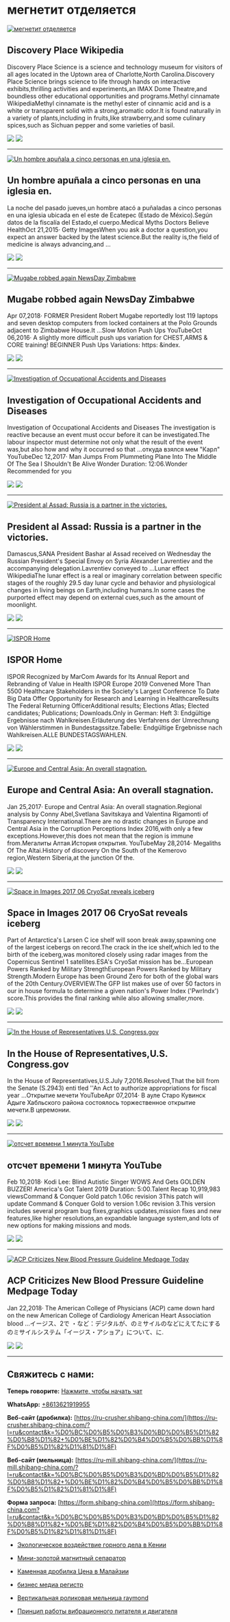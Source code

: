 # мегнетит отделяется

<a href="https://swt.shibang-china.com/?l=ru&img&k=%D0%BC%D0%B5%D0%B3%D0%BD%D0%B5%D1%82%D0%B8%D1%82+%D0%BE%D1%82%D0%B4%D0%B5%D0%BB%D1%8F%D0%B5%D1%82%D1%81%D1%8F" target="_blank">![мегнетит отделяется](http://static.shibang-china.com/all-800x300/116.jpg)</a>

## Discovery Place Wikipedia
Discovery Place Science is a science and technology museum for visitors of all ages located in the Uptown area of Charlotte,North Carolina.Discovery Place Science brings science to life through hands on interactive exhibits,thrilling activities and experiments,an IMAX Dome Theatre,and boundless other educational opportunities and programs.Methyl cinnamate WikipediaMethyl cinnamate is the methyl ester of cinnamic acid and is a white or transparent solid with a strong,aromatic odor.It is found naturally in a variety of plants,including in fruits,like strawberry,and some culinary spices,such as Sichuan pepper and some varieties of basil.


<a href="https://whatsapp.shibangsoft.com/WhatsApp.php" target="_blank" title="WhatsApp">![](http://static.shibang-china.com/icon/whatsapp.png)</a> <a href="https://swt.shibang-china.com/?l=ru&icon&k=%D0%BC%D0%B5%D0%B3%D0%BD%D0%B5%D1%82%D0%B8%D1%82+%D0%BE%D1%82%D0%B4%D0%B5%D0%BB%D1%8F%D0%B5%D1%82%D1%81%D1%8F" target="_blank">![](http://static.shibang-china.com/icon/chat-ru.png)</a>

---

<a href="https://swt.shibang-china.com/?l=ru&img&k=%D0%BC%D0%B5%D0%B3%D0%BD%D0%B5%D1%82%D0%B8%D1%82+%D0%BE%D1%82%D0%B4%D0%B5%D0%BB%D1%8F%D0%B5%D1%82%D1%81%D1%8F" target="_blank">![Un hombre apuñala a cinco personas en una iglesia en.](http://static.shibang-china.com/all-800x300/291.jpg)</a>

## Un hombre apuñala a cinco personas en una iglesia en.
La noche del pasado jueves,un hombre atacó a puñaladas a cinco personas en una iglesia ubicada en el este de Ecatepec (Estado de México).Según datos de la fiscalía del Estado,el cuerpo.Medical Myths Doctors Believe HealthOct 21,2015· Getty ImagesWhen you ask a doctor a question,you expect an answer backed by the latest science.But the reality is,the field of medicine is always advancing,and …


<a href="https://whatsapp.shibangsoft.com/WhatsApp.php" target="_blank" title="WhatsApp">![](http://static.shibang-china.com/icon/whatsapp.png)</a> <a href="https://swt.shibang-china.com/?l=ru&icon&k=%D0%BC%D0%B5%D0%B3%D0%BD%D0%B5%D1%82%D0%B8%D1%82+%D0%BE%D1%82%D0%B4%D0%B5%D0%BB%D1%8F%D0%B5%D1%82%D1%81%D1%8F" target="_blank">![](http://static.shibang-china.com/icon/chat-ru.png)</a>

---

<a href="https://swt.shibang-china.com/?l=ru&img&k=%D0%BC%D0%B5%D0%B3%D0%BD%D0%B5%D1%82%D0%B8%D1%82+%D0%BE%D1%82%D0%B4%D0%B5%D0%BB%D1%8F%D0%B5%D1%82%D1%81%D1%8F" target="_blank">![Mugabe robbed again NewsDay Zimbabwe](http://static.shibang-china.com/all-800x300/66.jpg)</a>

## Mugabe robbed again NewsDay Zimbabwe
Apr 07,2018· FORMER President Robert Mugabe reportedly lost 119 laptops and seven desktop computers from locked containers at the Polo Grounds adjacent to Zimbabwe House.It …Slow Motion Push Ups YouTubeOct 06,2016· A slightly more difficult push ups variation for CHEST,ARMS & CORE training! BEGINNER Push Ups Variations: https: &index.


<a href="https://whatsapp.shibangsoft.com/WhatsApp.php" target="_blank" title="WhatsApp">![](http://static.shibang-china.com/icon/whatsapp.png)</a> <a href="https://swt.shibang-china.com/?l=ru&icon&k=%D0%BC%D0%B5%D0%B3%D0%BD%D0%B5%D1%82%D0%B8%D1%82+%D0%BE%D1%82%D0%B4%D0%B5%D0%BB%D1%8F%D0%B5%D1%82%D1%81%D1%8F" target="_blank">![](http://static.shibang-china.com/icon/chat-ru.png)</a>

---

<a href="https://swt.shibang-china.com/?l=ru&img&k=%D0%BC%D0%B5%D0%B3%D0%BD%D0%B5%D1%82%D0%B8%D1%82+%D0%BE%D1%82%D0%B4%D0%B5%D0%BB%D1%8F%D0%B5%D1%82%D1%81%D1%8F" target="_blank">![Investigation of Occupational Accidents and Diseases](http://static.shibang-china.com/all-800x300/275.jpg)</a>

## Investigation of Occupational Accidents and Diseases
Investigation of Occupational Accidents and Diseases The investigation is reactive because an event must occur before it can be investigated.The labour inspector must determine not only what the result of the event was,but also how and why it occurred so that …откуда взялся мем "Карл" YouTubeDec 12,2017· Man Jumps From Plummeting Plane Into The Middle Of The Sea I Shouldn't Be Alive Wonder Duration: 12:06.Wonder Recommended for you


<a href="https://whatsapp.shibangsoft.com/WhatsApp.php" target="_blank" title="WhatsApp">![](http://static.shibang-china.com/icon/whatsapp.png)</a> <a href="https://swt.shibang-china.com/?l=ru&icon&k=%D0%BC%D0%B5%D0%B3%D0%BD%D0%B5%D1%82%D0%B8%D1%82+%D0%BE%D1%82%D0%B4%D0%B5%D0%BB%D1%8F%D0%B5%D1%82%D1%81%D1%8F" target="_blank">![](http://static.shibang-china.com/icon/chat-ru.png)</a>

---

<a href="https://swt.shibang-china.com/?l=ru&img&k=%D0%BC%D0%B5%D0%B3%D0%BD%D0%B5%D1%82%D0%B8%D1%82+%D0%BE%D1%82%D0%B4%D0%B5%D0%BB%D1%8F%D0%B5%D1%82%D1%81%D1%8F" target="_blank">![President al Assad: Russia is a partner in the victories.](http://static.shibang-china.com/all-800x300/1443.jpg)</a>

## President al Assad: Russia is a partner in the victories.
Damascus,SANA President Bashar al Assad received on Wednesday the Russian President's Special Envoy on Syria Alexander Lavrentiev and the accompanying delegation.Lavrentiev conveyed to …Lunar effect WikipediaThe lunar effect is a real or imaginary correlation between specific stages of the roughly 29.5 day lunar cycle and behavior and physiological changes in living beings on Earth,including humans.In some cases the purported effect may depend on external cues,such as the amount of moonlight.


<a href="https://whatsapp.shibangsoft.com/WhatsApp.php" target="_blank" title="WhatsApp">![](http://static.shibang-china.com/icon/whatsapp.png)</a> <a href="https://swt.shibang-china.com/?l=ru&icon&k=%D0%BC%D0%B5%D0%B3%D0%BD%D0%B5%D1%82%D0%B8%D1%82+%D0%BE%D1%82%D0%B4%D0%B5%D0%BB%D1%8F%D0%B5%D1%82%D1%81%D1%8F" target="_blank">![](http://static.shibang-china.com/icon/chat-ru.png)</a>

---

<a href="https://swt.shibang-china.com/?l=ru&img&k=%D0%BC%D0%B5%D0%B3%D0%BD%D0%B5%D1%82%D0%B8%D1%82+%D0%BE%D1%82%D0%B4%D0%B5%D0%BB%D1%8F%D0%B5%D1%82%D1%81%D1%8F" target="_blank">![ISPOR Home](http://static.shibang-china.com/all-800x300/549.jpg)</a>

## ISPOR Home
ISPOR Recognized by MarCom Awards for Its Annual Report and Rebranding of Value in Health ISPOR Europe 2019 Convened More Than 5500 Healthcare Stakeholders in the Society's Largest Conference To Date Big Data Offer Opportunity for Research and Learning in HealthcareResults The Federal Returning OfficerAdditional results; Elections Atlas; Elected candidates; Publications; Downloads.Only in German: Heft 3: Endgültige Ergebnisse nach Wahlkreisen.Erläuterung des Verfahrens der Umrechnung von Wählerstimmen in Bundestagssitze.Tabelle: Endgültige Ergebnisse nach Wahlkreisen.ALLE BUNDESTAGSWAHLEN.


<a href="https://whatsapp.shibangsoft.com/WhatsApp.php" target="_blank" title="WhatsApp">![](http://static.shibang-china.com/icon/whatsapp.png)</a> <a href="https://swt.shibang-china.com/?l=ru&icon&k=%D0%BC%D0%B5%D0%B3%D0%BD%D0%B5%D1%82%D0%B8%D1%82+%D0%BE%D1%82%D0%B4%D0%B5%D0%BB%D1%8F%D0%B5%D1%82%D1%81%D1%8F" target="_blank">![](http://static.shibang-china.com/icon/chat-ru.png)</a>

---

<a href="https://swt.shibang-china.com/?l=ru&img&k=%D0%BC%D0%B5%D0%B3%D0%BD%D0%B5%D1%82%D0%B8%D1%82+%D0%BE%D1%82%D0%B4%D0%B5%D0%BB%D1%8F%D0%B5%D1%82%D1%81%D1%8F" target="_blank">![Europe and Central Asia: An overall stagnation.](http://static.shibang-china.com/all-800x300/1294.jpg)</a>

## Europe and Central Asia: An overall stagnation.
Jan 25,2017· Europe and Central Asia: An overall stagnation.Regional analysis by Conny Abel,Svetlana Savitskaya and Valentina Rigamonti of Transparency International.There are no drastic changes in Europe and Central Asia in the Corruption Perceptions Index 2016,with only a few exceptions.However,this does not mean that the region is immune from.Мегалиты Алтая.История открытия. YouTubeMay 28,2014· Megaliths Of The Altai.History of discovery On the South of the Kemerovo region,Western Siberia,at the junction Of the.


<a href="https://whatsapp.shibangsoft.com/WhatsApp.php" target="_blank" title="WhatsApp">![](http://static.shibang-china.com/icon/whatsapp.png)</a> <a href="https://swt.shibang-china.com/?l=ru&icon&k=%D0%BC%D0%B5%D0%B3%D0%BD%D0%B5%D1%82%D0%B8%D1%82+%D0%BE%D1%82%D0%B4%D0%B5%D0%BB%D1%8F%D0%B5%D1%82%D1%81%D1%8F" target="_blank">![](http://static.shibang-china.com/icon/chat-ru.png)</a>

---

<a href="https://swt.shibang-china.com/?l=ru&img&k=%D0%BC%D0%B5%D0%B3%D0%BD%D0%B5%D1%82%D0%B8%D1%82+%D0%BE%D1%82%D0%B4%D0%B5%D0%BB%D1%8F%D0%B5%D1%82%D1%81%D1%8F" target="_blank">![Space in Images 2017 06 CryoSat reveals iceberg](http://static.shibang-china.com/all-800x300/696.jpg)</a>

## Space in Images 2017 06 CryoSat reveals iceberg
Part of Antarctica's Larsen C ice shelf will soon break away,spawning one of the largest icebergs on record.The crack in the ice shelf,which led to the birth of the iceberg,was monitored closely using radar images from the Copernicus Sentinel 1 satellites.ESA's CryoSat mission has be…European Powers Ranked by Military StrengthEuropean Powers Ranked by Military Strength.Modern Europe has been Ground Zero for both of the global wars of the 20th Century.OVERVIEW.The GFP list makes use of over 50 factors in our in house formula to determine a given nation's Power Index ('PwrIndx') score.This provides the final ranking while also allowing smaller,more.


<a href="https://whatsapp.shibangsoft.com/WhatsApp.php" target="_blank" title="WhatsApp">![](http://static.shibang-china.com/icon/whatsapp.png)</a> <a href="https://swt.shibang-china.com/?l=ru&icon&k=%D0%BC%D0%B5%D0%B3%D0%BD%D0%B5%D1%82%D0%B8%D1%82+%D0%BE%D1%82%D0%B4%D0%B5%D0%BB%D1%8F%D0%B5%D1%82%D1%81%D1%8F" target="_blank">![](http://static.shibang-china.com/icon/chat-ru.png)</a>

---

<a href="https://swt.shibang-china.com/?l=ru&img&k=%D0%BC%D0%B5%D0%B3%D0%BD%D0%B5%D1%82%D0%B8%D1%82+%D0%BE%D1%82%D0%B4%D0%B5%D0%BB%D1%8F%D0%B5%D1%82%D1%81%D1%8F" target="_blank">![In the House of Representatives,U.S. Congress.gov](http://static.shibang-china.com/all-800x300/725.jpg)</a>

## In the House of Representatives,U.S. Congress.gov
In the House of Representatives,U.S.July 7,2016.Resolved,That the bill from the Senate (S.2943) enti tled ''An Act to authorize appropriations for fiscal year …Открытие мечети YouTubeApr 07,2014· В ауле Старо Кувинск Адыге Хабльского района состоялось торжественное открытие мечети.В церемонии.


<a href="https://whatsapp.shibangsoft.com/WhatsApp.php" target="_blank" title="WhatsApp">![](http://static.shibang-china.com/icon/whatsapp.png)</a> <a href="https://swt.shibang-china.com/?l=ru&icon&k=%D0%BC%D0%B5%D0%B3%D0%BD%D0%B5%D1%82%D0%B8%D1%82+%D0%BE%D1%82%D0%B4%D0%B5%D0%BB%D1%8F%D0%B5%D1%82%D1%81%D1%8F" target="_blank">![](http://static.shibang-china.com/icon/chat-ru.png)</a>

---

<a href="https://swt.shibang-china.com/?l=ru&img&k=%D0%BC%D0%B5%D0%B3%D0%BD%D0%B5%D1%82%D0%B8%D1%82+%D0%BE%D1%82%D0%B4%D0%B5%D0%BB%D1%8F%D0%B5%D1%82%D1%81%D1%8F" target="_blank">![отсчет времени 1 минута YouTube](http://static.shibang-china.com/all-800x300/655.jpg)</a>

## отсчет времени 1 минута YouTube
Feb 10,2018· Kodi Lee: Blind Autistic Singer WOWS And Gets GOLDEN BUZZER! America's Got Talent 2019 Duration: 5:00.Talent Recap 10,919,983 viewsCommand & Conquer Gold patch 1.06c revision 3This patch will update Command & Conquer Gold to version 1.06c revision 3.This version includes several program bug fixes,graphics updates,mission fixes and new features,like higher resolutions,an expandable language system,and lots of new options for making missions and mods.


<a href="https://whatsapp.shibangsoft.com/WhatsApp.php" target="_blank" title="WhatsApp">![](http://static.shibang-china.com/icon/whatsapp.png)</a> <a href="https://swt.shibang-china.com/?l=ru&icon&k=%D0%BC%D0%B5%D0%B3%D0%BD%D0%B5%D1%82%D0%B8%D1%82+%D0%BE%D1%82%D0%B4%D0%B5%D0%BB%D1%8F%D0%B5%D1%82%D1%81%D1%8F" target="_blank">![](http://static.shibang-china.com/icon/chat-ru.png)</a>

---

<a href="https://swt.shibang-china.com/?l=ru&img&k=%D0%BC%D0%B5%D0%B3%D0%BD%D0%B5%D1%82%D0%B8%D1%82+%D0%BE%D1%82%D0%B4%D0%B5%D0%BB%D1%8F%D0%B5%D1%82%D1%81%D1%8F" target="_blank">![ACP Criticizes New Blood Pressure Guideline Medpage Today](http://static.shibang-china.com/all-800x300/1474.jpg)</a>

## ACP Criticizes New Blood Pressure Guideline Medpage Today
Jan 22,2018· The American College of Physicians (ACP) came down hard on the new American College of Cardiology American Heart Association blood …イージス、2で ・など：デジタルが、のミサイルのなどにえてたにするのミサイルシステム「イージス・アショア」について、に.


<a href="https://whatsapp.shibangsoft.com/WhatsApp.php" target="_blank" title="WhatsApp">![](http://static.shibang-china.com/icon/whatsapp.png)</a> <a href="https://swt.shibang-china.com/?l=ru&icon&k=%D0%BC%D0%B5%D0%B3%D0%BD%D0%B5%D1%82%D0%B8%D1%82+%D0%BE%D1%82%D0%B4%D0%B5%D0%BB%D1%8F%D0%B5%D1%82%D1%81%D1%8F" target="_blank">![](http://static.shibang-china.com/icon/chat-ru.png)</a>

---
## Свяжитесь с нами:

**Теперь говорите:** [Нажмите, чтобы начать чат](https://swt.shibang-china.com?l=ru&contact&k=%D0%BC%D0%B5%D0%B3%D0%BD%D0%B5%D1%82%D0%B8%D1%82+%D0%BE%D1%82%D0%B4%D0%B5%D0%BB%D1%8F%D0%B5%D1%82%D1%81%D1%8F)

**WhatsApp:**  [+8613621919955](https://whatsapp.shibangsoft.com/WhatsApp.php)

**Веб-сайт (дробилка):** [https://ru-crusher.shibang-china.com/](https://ru-crusher.shibang-china.com/?l=ru&contact&k=%D0%BC%D0%B5%D0%B3%D0%BD%D0%B5%D1%82%D0%B8%D1%82+%D0%BE%D1%82%D0%B4%D0%B5%D0%BB%D1%8F%D0%B5%D1%82%D1%81%D1%8F)

**Веб-сайт (мельница):** [https://ru-mill.shibang-china.com/](https://ru-mill.shibang-china.com/?l=ru&contact&k=%D0%BC%D0%B5%D0%B3%D0%BD%D0%B5%D1%82%D0%B8%D1%82+%D0%BE%D1%82%D0%B4%D0%B5%D0%BB%D1%8F%D0%B5%D1%82%D1%81%D1%8F)

**Форма запроса:** [https://form.shibang-china.com](https://form.shibang-china.com?l=ru&contact&k=%D0%BC%D0%B5%D0%B3%D0%BD%D0%B5%D1%82%D0%B8%D1%82+%D0%BE%D1%82%D0%B4%D0%B5%D0%BB%D1%8F%D0%B5%D1%82%D1%81%D1%8F)

* [Экологическое воздействие горного дела в Кении](../20/%D0%AD%D0%BA%D0%BE%D0%BB%D0%BE%D0%B3%D0%B8%D1%87%D0%B5%D1%81%D0%BA%D0%BE%D0%B5%20%D0%B2%D0%BE%D0%B7%D0%B4%D0%B5%D0%B9%D1%81%D1%82%D0%B2%D0%B8%D0%B5%20%D0%B3%D0%BE%D1%80%D0%BD%D0%BE%D0%B3%D0%BE%20%D0%B4%D0%B5%D0%BB%D0%B0%20%D0%B2%20%D0%9A%D0%B5%D0%BD%D0%B8%D0%B8.md)

* [Мини-золотой магнитный сепаратор](../19/%D0%9C%D0%B8%D0%BD%D0%B8-%D0%B7%D0%BE%D0%BB%D0%BE%D1%82%D0%BE%D0%B9%20%D0%BC%D0%B0%D0%B3%D0%BD%D0%B8%D1%82%D0%BD%D1%8B%D0%B9%20%D1%81%D0%B5%D0%BF%D0%B0%D1%80%D0%B0%D1%82%D0%BE%D1%80.md)

* [Каменная дробилка Цена в Малайзии](../19/%D0%9A%D0%B0%D0%BC%D0%B5%D0%BD%D0%BD%D0%B0%D1%8F%20%D0%B4%D1%80%D0%BE%D0%B1%D0%B8%D0%BB%D0%BA%D0%B0%20%D0%A6%D0%B5%D0%BD%D0%B0%20%D0%B2%20%D0%9C%D0%B0%D0%BB%D0%B0%D0%B9%D0%B7%D0%B8%D0%B8.md)

* [бизнес медиа регистр](../16/%D0%B1%D0%B8%D0%B7%D0%BD%D0%B5%D1%81%20%D0%BC%D0%B5%D0%B4%D0%B8%D0%B0%20%D1%80%D0%B5%D0%B3%D0%B8%D1%81%D1%82%D1%80.md)

* [Вертикальная роликовая мельница raymond](../18/%D0%92%D0%B5%D1%80%D1%82%D0%B8%D0%BA%D0%B0%D0%BB%D1%8C%D0%BD%D0%B0%D1%8F%20%D1%80%D0%BE%D0%BB%D0%B8%D0%BA%D0%BE%D0%B2%D0%B0%D1%8F%20%D0%BC%D0%B5%D0%BB%D1%8C%D0%BD%D0%B8%D1%86%D0%B0%20raymond.md)

* [Принцип работы вибрационного питателя и двигателя](../20/%D0%9F%D1%80%D0%B8%D0%BD%D1%86%D0%B8%D0%BF%20%D1%80%D0%B0%D0%B1%D0%BE%D1%82%D1%8B%20%D0%B2%D0%B8%D0%B1%D1%80%D0%B0%D1%86%D0%B8%D0%BE%D0%BD%D0%BD%D0%BE%D0%B3%D0%BE%20%D0%BF%D0%B8%D1%82%D0%B0%D1%82%D0%B5%D0%BB%D1%8F%20%D0%B8%20%D0%B4%D0%B2%D0%B8%D0%B3%D0%B0%D1%82%D0%B5%D0%BB%D1%8F.md)